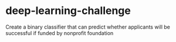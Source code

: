 # deep-learning-challenge
Create a binary classifier that can predict whether applicants will be successful if funded by nonprofit foundation
